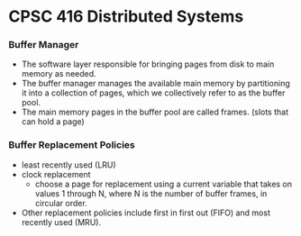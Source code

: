 # CPSC 416 Distributed Systems

### Buffer Manager
- The software layer responsible for bringing pages from disk to main memory as needed.
- The buffer manager manages the available main memory by partitioning it into a collection of pages, which we collectively refer to as the buffer pool.
- The main memory pages in the buffer pool are called frames. (slots that can hold a page)

### Buffer Replacement Policies
- least recently used (LRU)
- clock replacement
	- choose a page for replacement using a current variable that takes on values 1 through N, where N is the number of buffer frames, in circular order.
- Other replacement policies include first in first out (FIFO) and most recently used (MRU).
